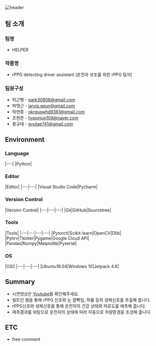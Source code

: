 ![header](https://capsule-render.vercel.app/api?type=waving&color=auto&height=250&section=header&text=📕2022ESWContest_mobility_6067%20&fontSize=40)

## 팀 소개
### 팀명
- HELPER

### 작품명
- rPPG detecting driver assistant (운전자 보조를 위한 rPPG 탐지)

### 팀원구성
- 박근형 - park30908@gmail.com
- 박명근 - jarvis.geun@gmail.com
- 박현종 - qkrguswhd9361@gmail.com 
- 조현준 - hyeonjun109@naver.com
- 황규태 - gyutae741@gmail.com

## Environment

###  Language
|---|
|Python|

### Editor
|Editor|
|---|---|
|Visual Studio Code|Pycharm|

### Version Control
|Version Control|
|---|---|---|
|Git|GitHub|Sourcetree|

### Tools
|Tools|
|---|---|---|---|
|Pytorch|Scikit-learn|OpenCV|Dlib|
|Pyhrv|Tkinter|Pygame|Google Cloud API|
|Pandas|Numpy|Matplotlib|Pyserial|

### OS
|OSl|
|---|---|---|
|Ubuntu18.04|Windows 10|Jetpack 4.6|

## Summary
- 시연영상은 [Youtube](https://www.youtube.com/watch?v=nHCmidi_75A&ab_channel=Jarvis-Geun)를 확인해주세요.
- 빌트인 캠을 통해 rPPG 신호와 눈 깜빡임, 하품 등의 생체신호를 추출해 줍니다.
- rPPG신호와 생체신호를 통해 운전자의 건강 상태와 피로도를 예측해 줍니다.
- 예측결과를 바탕으로 운전자의 상태에 따라 자동으로 차량환경을 조성해 줍니다.


## ETC
- free comment

